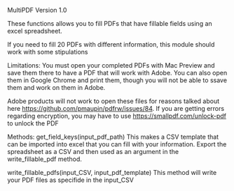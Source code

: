 MultiPDF
Version 1.0


These functions allows you to fill PDFs that have fillable fields using an excel spreadsheet.  

If you need to fill 20 PDFs with different information, this module should work with some stipulations

Limitations: You must open your completed PDFs with Mac Preview and save them there to have a PDF that will work with Adobe.  You can also open them in Google Chrome and print them, though you will not be able to ssave them and work on them in Adobe.  

Adobe products will not work to open these files for reasons talked about here https://github.com/pmaupin/pdfrw/issues/84. If you are getting errors regarding encryption, you may have to use https://smallpdf.com/unlock-pdf to unlock the PDF


Methods:
get_field_keys(input_pdf_path) 
This makes a CSV template that can be imported into excel that you can fill with your information.  Export the spreadsheet as a CSV and then used as an argument in the write_fillable_pdf method.    

write_fillable_pdfs(input_CSV, input_pdf_template)
This method will write your PDF files as specifide in the input_CSV
